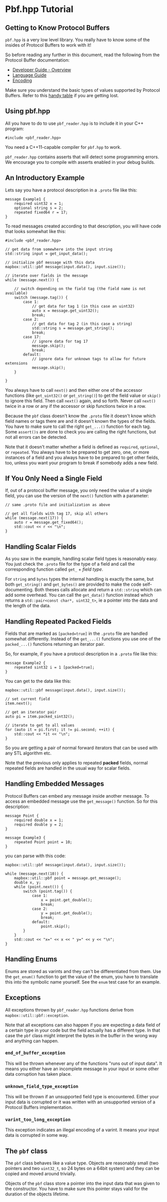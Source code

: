 
# Pbf.hpp Tutorial

## Getting to Know Protocol Buffers

`pbf.hpp` is a very low level library. You really have to know some of the
insides of Protocol Buffers to work with it!

So before reading any further in this document, read the following from the
Protocol Buffer documentation:

* [Developer Guide - Overview](https://developers.google.com/protocol-buffers/docs/overview)
* [Language Guide](https://developers.google.com/protocol-buffers/docs/proto)
* [Encoding](https://developers.google.com/protocol-buffers/docs/encoding)

Make sure you understand the basic types of values supported by Protocol
Buffers. Refer to this
[handy table](https://developers.google.com/protocol-buffers/docs/proto#scalar)
if you are getting lost.


## Using pbf.hpp

All you have to do to use `pbf_reader.hpp` is to include it in your C++
program:

    #include <pbf_reader.hpp>

You need a C++11-capable compiler for `pbf.hpp` to work.

`pbf_reader.hpp` contains asserts that will detect some programming errors. We
encourage you to compile with asserts enabled in your debug builds.


## An Introductory Example

Lets say you have a protocol description in a `.proto` file like this:

    message Example1 {
        required uint32 x = 1;
        optional string s = 2;
        repeated fixed64 r = 17;
    }

To read messages created according to that description, you will have code that
looks somewhat like this:

    #include <pbf_reader.hpp>

    // get data from somewhere into the input string
    std::string input = get_input_data();

    // initialize pbf message with this data
    mapbox::util::pbf message(input.data(), input.size());

    // iterate over fields in the message
    while (message.next()) {

        // switch depending on the field tag (the field name is not available)
        switch (message.tag()) {
            case 1:
                // get data for tag 1 (in this case an uint32)
                auto x = message.get_uint32();
                break;
            case 2:
                // get data for tag 2 (in this case a string)
                std::string s = message.get_string();
                break;
            case 17:
                // ignore data for tag 17
                message.skip();
                break;
            default:
                // ignore data for unknown tags to allow for future extensions
                message.skip();
        }

    }

You always have to call `next()` and then either one of the accessor functions
(like `get_uint32()` or `get_string()`) to get the field value or `skip()` to
ignore this field. Then call `next()` again, and so forth. Never call `next()`
twice in a row or any if the accessor or skip functions twice in a row.

Because the `pbf` class doesn't know the `.proto` file it doesn't know which
field names or tags there are and it doesn't known the types of the fields.
You have to make sure to call the right `get_...()` function for each tag. Some
`assert()s` are done to check you are calling the right functions, but not all
errors can be detected.

Note that it doesn't matter whether a field is defined as `required`,
`optional`, or `repeated`. You always have to be prepared to get zero, one, or
more instances of a field and you always have to be prepared to get other
fields, too, unless you want your program to break if somebody adds a new
field.


## If You Only Need a Single Field

If, out of a protocol buffer message, you only need the value of a single
field, you can use the version of the `next()` function with a parameter:

    // same .proto file and initialization as above

    // get all fields with tag 17, skip all others
    while (message.next(17)) {
        auto r = message.get_fixed64();
        std::cout << r << "\n";
    }


## Handling Scalar Fields

As you saw in the example, handling scalar field types is reasonably easy. You
just check the `.proto` file for the type of a field and call the corresponding
function called `get_` + _field type_.

For `string` and `bytes` types the internal handling is exactly the same, but
both `get_string()` and `get_bytes()` are provided to make the code
self-documenting. Both theses calls allocate and return a `std::string` which
can add some overhead. You can call the `get_data()` function instead which
returns a `std::pair<const char*, uint32_t>`, ie a pointer into the data and
the length of the data.


## Handling Repeated Packed Fields

Fields that are marked as `[packed=true]` in the `.proto` file are handled
somewhat differently. Instead of the `get_...()` functions you use one of the
`packed_...()` functions returning an iterator pair.

So, for example, if you have a protocol description in a `.proto` file like
this:

    message Example2 {
        repeated sint32 i = 1 [packed=true];
    }

You can get to the data like this:

    mapbox::util::pbf message(input.data(), input.size());

    // set current field
    item.next();

    // get an iterator pair
    auto pi = item.packed_sint32();

    // iterate to get to all values
    for (auto it = pi.first; it != pi.second; ++it) {
        std::cout << *it << "\n";
    }

So you are getting a pair of normal forward iterators that can be used with any
STL algorithm etc.

Note that the previous only applies to repeated **packed** fields, normal
repeated fields are handled in the usual way for scalar fields.


## Handling Embedded Messages

Protocol Buffers can embed any message inside another message. To access an
embedded message use the `get_message()` function. So for this description:

    message Point {
        required double x = 1;
        required double y = 2;
    }

    message Example3 {
        repeated Point point = 10;
    }

you can parse with this code:

    mapbox::util::pbf message(input.data(), input.size());

    while (message.next(10)) {
        mapbox::util::pbf point = message.get_message();
        double x, y;
        while (point.next()) {
            switch (point.tag()) {
                case 1:
                    x = point.get_double();
                    break;
                case 2:
                    y = point.get_double();
                    break;
                default:
                    point.skip();
            }
        }
        std::cout << "x=" << x << " y=" << y << "\n";
    }


## Handling Enums

Enums are stored as varints and they can't be differentiated from them. Use
the `get_enum()` function to get the value of the enum, you have to translate
this into the symbolic name yourself. See the `enum` test case for an example.


## Exceptions

All exceptions thrown by `pbf_reader.hpp` functions derive from
`mapbox::util::pbf::exception`.

Note that all exceptions can also happen if you are expecting a data field of
a certain type in your code but the field actually has a different type. In
that case the `pbf` class might interpret the bytes in the buffer in the wrong
way and anything can happen.

### `end_of_buffer_exception`

This will be thrown whenever any of the functions "runs out of input data".
It means you either have an incomplete message in your input or some other
data corruption has taken place.

### `unknown_field_type_exception`

This will be thrown if an unsupported field type is encountered. Either your
input data is corrupted or it was written with an unsupported version of a
Protocol Buffers implementation.

### `varint_too_long_exception`

This exception indicates an illegal encoding of a varint. It means your input
data is corrupted in some way.


## The `pbf` class

The `pbf` class behaves like a value type. Objects are reasonably small (two
pointers and two `uint32_t`, so 24 bytes on a 64bit system) and they can be
copied and moved around trivially.

Objects of the `pbf` class store a pointer into the input data that was given
to the constructor. You have to make sure this pointer stays valid for the
duration of the objects lifetime.



